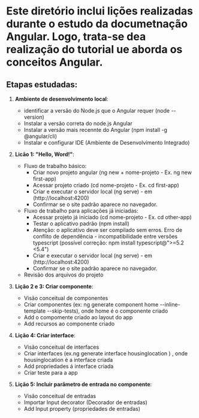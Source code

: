# Este diretório inclui lições realizadas durante o estudo da documetnação Angular. Logo, trata-se dea realização do tutorial ue aborda os conceitos Angular.

## Etapas estudadas:

1. **Ambiente de desenvolvimento local**:
    * identificar a versão do Node.js que o Angular requer (node --version)
    * Instalar a versão correta do node.js Angular
    * Instalar a versão mais recennte do Angular (npm install -g @angular/cli)
    * Instalar e configurar IDE (Ambiente de Desenvolvimento Integrado)


2. **Licão 1: "Hello, Word!"**:
    * Fluxo de trabalho básico:
        * Criar novo projeto angular (ng new + nome-projeto - Ex. ng new first-app)
        * Acessar projeto criado (cd nome-projeto - Ex. cd first-app)
        * Criar e executar o servidor local  (ng serve)  - em (http://localhost:4200)
        * Confirmar se o site padrão aparece no navegador.
    * Fluxo de trabalho para aplicações já iniciadas:
        * Acessar projeto já iniciado (cd nome-projeto - Ex. cd other-app)
        * Testar o aplicativo padrão (npm install)
        - Atenção: o aplicativo deve ser compilado sem erros. 
            Erro de conflito de dependência - incompatibilidade entre versões typescript (possível correção: npm install typescript@">=5.2 <5.4")
        * Criar e executar o servidor local  (ng serve)  - em (http://localhost:4200)
        * Confirmar se o site padrão aparece no navegador.
    * Revisão dos arquivos do projeto

3. **Lição 2 e 3: Criar componente**:
    * Visão conceitual de componentes
    * Criar componentes  (ex: ng generate component home --inline-template --skip-tests), onde home é o componente criado
    * Add o compomente  criado ao layout do app
    * Add recursos ao componente criado

4. **Lição 4: Criar interface**:
    * Visão conceitual de interfaces
    * Criar interfaces (ex.ng generate interface housinglocation ) , onde  housinglocation é a interface criada
    * Add propriedades á interface criada
    * Criar teste para a app

5. **Lição 5: Incluir parâmetro de entrada no componente**:
    * Visão conceitual de entradas
    * Importar Input decorator (Decorador de entradas) 
    * Add Input property (propriedades de entradas)

    